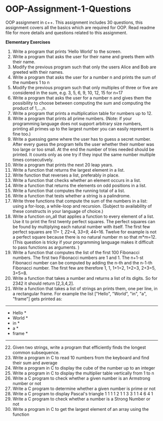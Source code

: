 # OOP-Assignment-1-Questions
OOP assignment in c++. This assignment includes 30 questions, this assignment covers all the basics which are required for OOP. Read readme file for more details and questions related to this assignment.

<b>Elementary Exercises</b>
1. Write a program that prints ‘Hello World’ to the screen.
2. Write a program that asks the user for their name and greets them with 
their name.
3. Modify the previous program such that only the users Alice and Bob are 
greeted with their names.
4. Write a program that asks the user for a number n and prints the sum of 
the numbers 1 to n
5. Modify the previous program such that only multiples of three or five are 
considered in the sum, e.g. 3, 5, 6, 9, 10, 12, 15 for n=17
6. Write a program that asks the user for a number n and gives them the 
possibility to choose between computing the sum and computing the 
product of 1,…,n.
7. Write a program that prints a multiplication table for numbers up to 12.
8. Write a program that prints all prime numbers. (Note: if your programming 
language does not support arbitrary size numbers, printing all primes up 
to the largest number you can easily represent is fine too.)
9. Write a guessing game where the user has to guess a secret number. 
After every guess the program tells the user whether their number was 
too large or too small. At the end the number of tries needed should be 
printed. It counts only as one try if they input the same number multiple 
times consecutively.
10. Write a program that prints the next 20 leap years.
11. Write a function that returns the largest element in a list.
12. Write function that reverses a list, preferably in place.
13. Write a function that checks whether an element occurs in a list.
14. Write a function that returns the elements on odd positions in a list.
15. Write a function that computes the running total of a list.
16. Write a function that tests whether a string is a palindrome.
17. Write three functions that compute the sum of the numbers in a list: using 
a for-loop, a while-loop and recursion. (Subject to availability of these 
constructs in your language of choice.)
18. Write a function on_all that applies a function to every element of a list. 
Use it to print the first twenty perfect squares. The perfect squares can 
be found by multiplying each natural number with itself. The first few 
perfect squares are 1*1= 1, 2*2=4, 3*3=9, 4*4=16. Twelve for example is not a 
perfect square because there is no natural number m so that m*m=12. (This 
question is tricky if your programming language makes it difficult to pass 
functions as arguments. )
19. Write a function that computes the list of the first 100 Fibonacci numbers. 
The first two Fibonacci numbers are 1 and 1. The n+1-st Fibonacci number 
can be computed by adding the n-th and the n-1-th Fibonacci number. The 
first few are therefore 1, 1, 1+1=2, 1+2=3, 2+3=5, 3+5=8.
20. Write a function that takes a number and returns a list of its digits. So 
for 2342 it should return [2,3,4,2].
21. Write a function that takes a list of strings an prints them, one per line, in 
a rectangular frame. For example the list ["Hello", "World", "in", "a", 
"frame"] gets printed as:
*********
* Hello *
* World *
* in *
* a *
* frame *
*********
22. Given two strings, write a program that efficiently finds the longest 
common subsequence.
23. Write a program in C to read 10 numbers from the keyboard and find their 
sum and average
24. Write a program in C to display the cube of the number up to an integer
25. Write a program in C to display the multiplier table vertically from 1 to n
26. Write a C program to check whether a given number is an Armstrong 
number or not
27. Write a C program to determine whether a given number is prime or not
28. Write a C program to display Pascal's triangle
        1
      1   1 
    1   2   1 
  1   3   3   1
1   4   6   4   1 
29. Write a C program to check whether a number is a Strong Number or not
30. Write a program in C to get the largest element of an array using the 
function
